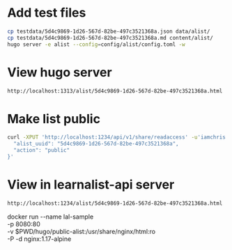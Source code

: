 # Add test files
```sh
cp testdata/5d4c9869-1d26-567d-82be-497c3521368a.json data/alist/
cp testdata/5d4c9869-1d26-567d-82be-497c3521368a.md content/alist/
hugo server -e alist --config=config/alist/config.toml -w
```

# View hugo server
```sh
http://localhost:1313/alist/5d4c9869-1d26-567d-82be-497c3521368a.html
```

# Make list public
```sh
curl -XPUT 'http://localhost:1234/api/v1/share/readaccess' -u'iamchris:test123' -d '{
  "alist_uuid": "5d4c9869-1d26-567d-82be-497c3521368a",
  "action": "public"
}'
```

# View in learnalist-api server
```sh
http://localhost:1234/alist/5d4c9869-1d26-567d-82be-497c3521368a.html
```


docker run --name lal-sample \
-p 8080:80 \
-v $PWD/hugo/public-alist:/usr/share/nginx/html:ro \
-P -d nginx:1.17-alpine
